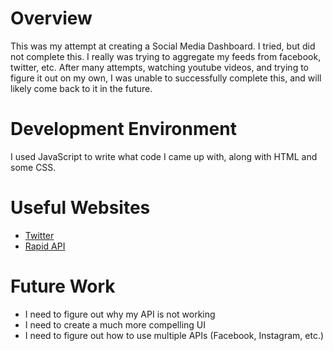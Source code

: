 # Overview

This was my attempt at creating a Social Media Dashboard. I tried, but did not complete this. I really was trying to aggregate my feeds from facebook, twitter, etc. After many attempts, watching youtube videos, and trying to figure it out on my own, I was unable to successfully complete this, and will likely come back to it in the future.


# Development Environment

I used JavaScript to write what code I came up with, along with HTML and some CSS. 


# Useful Websites


- [Twitter](https://developer.twitter.com/en/docs/tutorials/step-by-step-guide-to-making-your-first-request-to-the-twitter-api-v2)
- [Rapid API](https://rapidapi.com/blog/how-to-use-the-twitter-api-with-javascript/)

# Future Work


- I need to figure out why my API is not working
- I need to create a much more compelling UI
- I need to figure out how to use multiple APIs (Facebook, Instagram, etc.)
